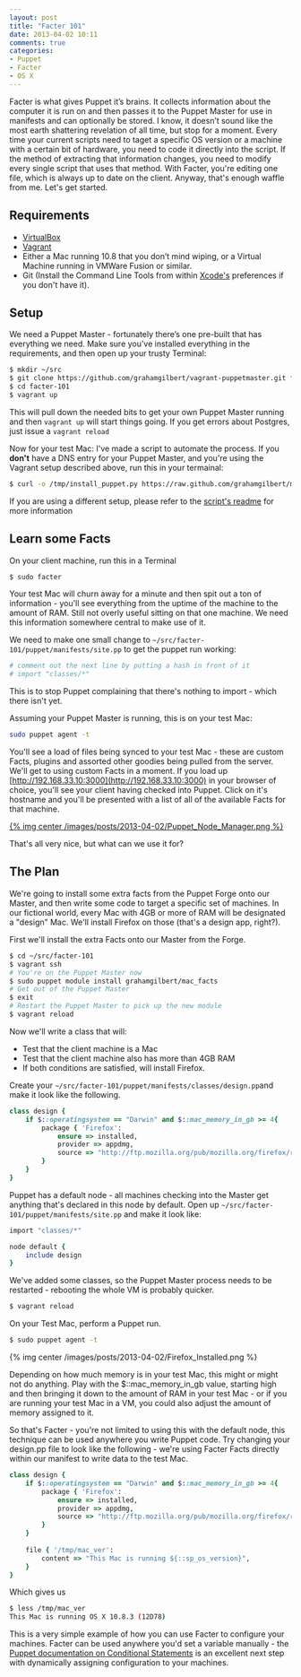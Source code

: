 ```yaml
---
layout: post
title: "Facter 101"
date: 2013-04-02 10:11
comments: true
categories: 
- Puppet
- Facter
- OS X
---
```

Facter is what gives Puppet it’s brains. It collects information about the computer it is run on and then passes it to the Puppet Master for use in manifests and can optionally be stored. I know, it doesn’t sound like the most earth shattering revelation of all time, but stop for a moment. Every time your current scripts need to taget a specific OS version or a machine with a certain bit of hardware, you need to code it directly into the script. If the method of extracting that information changes, you need to modify every single script that uses that method. With Facter, you're editing one file, which is always up to date on the client. Anyway, that's enough waffle from me. Let's get started.<!--more-->

## Requirements
- [VirtualBox](https://www.virtualbox.org/wiki/Downloads)
- [Vagrant](http://downloads.vagrantup.com/)
- Either a Mac running 10.8 that you don’t mind wiping, or a Virtual Machine running in VMWare Fusion or similar.
- Git (Install the Command Line Tools from within [Xcode's](https://itunes.apple.com/gb/app/xcode/id497799835?mt=12) preferences if you don't have it).

## Setup
We need a Puppet Master - fortunately there’s one pre-built that has everything we need. Make sure you’ve installed everything in the requirements, and then open up your trusty Terminal:

``` bash
$ mkdir ~/src
$ git clone https://github.com/grahamgilbert/vagrant-puppetmaster.git facter-101
$ cd facter-101
$ vagrant up
```

This will pull down the needed bits to get your own Puppet Master running and then ``vagrant up`` will start things going. If you get errors about Postgres, just issue a ``vagrant reload``

Now for your test Mac: I've made a script to automate the process. If you __don't__ have a DNS entry for your Puppet Master, and you're using the Vagrant setup described above, run this in your termainal:

```bash
$ curl -o /tmp/install_puppet.py https://raw.github.com/grahamgilbert/macscripts/master/Puppet-Install/install_puppet.py; sudo python /tmp/install_puppet.py --appendhosts
```

If you are using a different setup, please refer to the [script's readme](https://github.com/grahamgilbert/macscripts/tree/master/Puppet-Install) for more information

## Learn some Facts
On your client machine, run this in a Terminal

```bash
$ sudo facter
```

Your test Mac will churn away for a minute and then spit out a ton of information - you'll see everything from the uptime of the machine to the amount of RAM. Still not overly useful sitting on that one machine. We need this information somewhere central to make use of it.

We need to make one small change to ``~/src/facter-101/puppet/manifests/site.pp`` to get the puppet run working:

``` ruby
# comment out the next line by putting a hash in front of it
# import "classes/*"
```

This is to stop Puppet complaining that there's nothing to import - which there isn't yet.

 Assuming your Puppet Master is running, this is on your test Mac:

```bash
sudo puppet agent -t
```

You'll see a load of files being synced to your test Mac - these are custom Facts, plugins and assorted other goodies being pulled from the server. We'll get to using custom Facts in a moment. If you load up [http://192.168.33.10:3000](http://192.168.33.10:3000) in your browser of choice, you'll see your client having checked into Puppet. Click on it's hostname and you'll be presented with a list of all of the available Facts for that machine.

[{% img center /images/posts/2013-04-02/Puppet_Node_Manager.png  %}](/images/posts/2013-04-02/Puppet_Node_Manager.png)

That's all very nice, but what can we use it for?

## The Plan

We're going to install some extra facts from the Puppet Forge onto our Master, and then write some code to target a specific set of machines. In our fictional world, every Mac with 4GB or more of RAM will be designated a "design" Mac. We'll install Firefox on those (that's a design app, right?).

First we'll install the extra Facts onto our Master from the Forge.

``` bash
$ cd ~/src/facter-101
$ vagrant ssh
# You're on the Puppet Master now
$ sudo puppet module install grahamgilbert/mac_facts
# Get out of the Puppet Master
$ exit
# Restart the Puppet Master to pick up the new module
$ vagrant reload
```

Now we'll write a class that will:

* Test that the client machine is a Mac
* Test that the client machine also has more than 4GB RAM
* If both conditions are satisfied, will install Firefox.

Create your ``~/src/facter-101/puppet/manifests/classes/design.pp``and make it look like the following.

``` ruby ~/src/facter-101/puppet/manifests/classes/design.pp
class design {
	if $::operatingsystem == "Darwin" and $::mac_memory_in_gb >= 4{
		package { 'Firefox':
			ensure => installed,
			provider => appdmg,
			source => "http://ftp.mozilla.org/pub/mozilla.org/firefox/releases/19.0.2/mac/en-US/Firefox%2019.0.2.dmg",
		}
	}
}
```

Puppet has a default node - all machines checking into the Master get anything that's declared in this node by default. Open up ``~/src/facter-101/puppet/manifests/site.pp`` and make it look like:

``` ruby ~/src/facter-101/puppet/manifests/site.pp
import "classes/*"

node default {
	include design
}
```

We've added some classes, so the Puppet Master process needs to be restarted - rebooting the whole VM is probably quicker.

``` bash
$ vagrant reload
```

On your Test Mac, perform a Puppet run.

``` bash
$ sudo puppet agent -t
```

{% img center /images/posts/2013-04-02/Firefox_Installed.png  %}

Depending on how much memory is in your test Mac, this might or might not do anything. Play with the $::mac_memory_in_gb value, starting high and then bringing it down to the amount of RAM in your test Mac - or if you are running your test Mac in a VM, you could also adjust the amount of memory assigned to it.

So that's Facter - you're not limited to using this with the default node, this technique can be used anywhere you write Puppet code. Try changing your design.pp file to look like the following - we're using Facter Facts directly within our manifest to write data to the test Mac.

``` ruby ~/src/facter-101/puppet/manifests/classes/design.pp
class design {
	if $::operatingsystem == "Darwin" and $::mac_memory_in_gb >= 4{
		package { 'Firefox':
			ensure => installed,
			provider => appdmg,
			source => "http://ftp.mozilla.org/pub/mozilla.org/firefox/releases/19.0.2/mac/en-US/Firefox%2019.0.2.dmg",
		}
	}
	
	file { '/tmp/mac_ver': 
		content => "This Mac is running ${::sp_os_version}",
	}
}
```

Which gives us

``` bash
$ less /tmp/mac_ver
This Mac is running OS X 10.8.3 (12D78)
```

This is a very simple example of how you can use Facter to configure your machines. Facter can be used anywhere you'd set a variable manually - the [Puppet documentation on Conditional Statements](http://docs.puppetlabs.com/puppet/latest/reference/lang_conditional.html) is an excellent next step with dynamically assigning configuration to your machines.